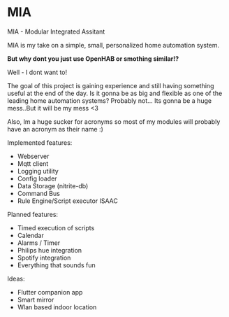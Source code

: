 # MIA
MIA - Modular Integrated Assitant

MIA is my take on a simple, small, personalized home automation system.

**But why dont you just use OpenHAB or smothing similar!?**

Well - I dont want to!

The goal of this project is gaining experience and still having something useful at the end of the day. Is it gonna be as big and flexible as one of the leading home automation systems? Probably not... Its gonna be a huge mess..But it will be my mess <3

Also, Im a huge sucker for acronyms so most of my modules will probably have an acronym as their name :)

Implemented features:
* Webserver
* Mqtt client
* Logging utility
* Config loader
* Data Storage (nitrite-db)
* Command Bus
* Rule Engine/Script executor ISAAC

Planned features:
* Timed execution of scripts
* Calendar
* Alarms / Timer
* Philips hue integration
* Spotify integration
* Everything that sounds fun

Ideas:
* Flutter companion app
* Smart mirror
* Wlan based indoor location
